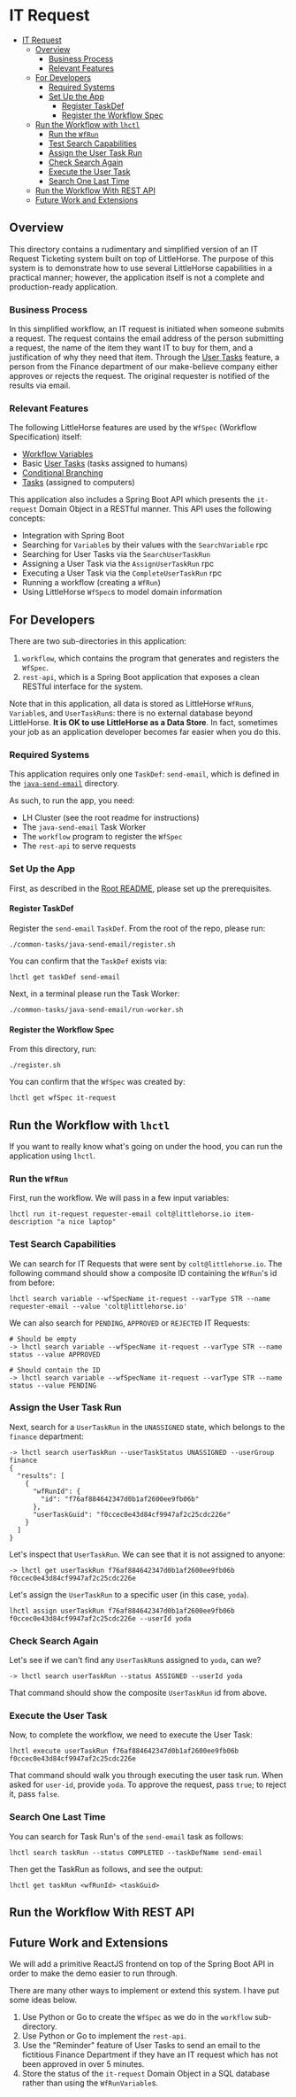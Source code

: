 # IT Request

- [IT Request](#it-request)
  - [Overview](#overview)
    - [Business Process](#business-process)
    - [Relevant Features](#relevant-features)
  - [For Developers](#for-developers)
    - [Required Systems](#required-systems)
    - [Set Up the App](#set-up-the-app)
      - [Register TaskDef](#register-taskdef)
      - [Register the Workflow Spec](#register-the-workflow-spec)
  - [Run the Workflow with `lhctl`](#run-the-workflow-with-lhctl)
    - [Run the `WfRun`](#run-the-wfrun)
    - [Test Search Capabilities](#test-search-capabilities)
    - [Assign the User Task Run](#assign-the-user-task-run)
    - [Check Search Again](#check-search-again)
    - [Execute the User Task](#execute-the-user-task)
    - [Search One Last Time](#search-one-last-time)
  - [Run the Workflow With REST API](#run-the-workflow-with-rest-api)
  - [Future Work and Extensions](#future-work-and-extensions)

## Overview

This directory contains a rudimentary and simplified version of an IT Request Ticketing system built on top of LittleHorse. The purpose of this system is to demonstrate how to use several LittleHorse capabilities in a practical manner; however, the application itself is not a complete and production-ready application.

### Business Process

In this simplified workflow, an IT request is initiated when someone submits a request. The request contains the email address of the person submitting a request, the name of the item they want IT to buy for them, and a justification of why they need that item. Through the [User Tasks](https://littlehorse.dev/docs/concepts/user-tasks) feature, a person from the Finance department of our make-believe company either approves or rejects the request. The original requester is notified of the results via email.

### Relevant Features

The following LittleHorse features are used by the `WfSpec` (Workflow Specification) itself:
* [Workflow Variables](https://littlehorse.dev/docs/concepts/variables)
* Basic [User Tasks](https://littlehorse.dev/docs/concepts/user-tasks) (tasks assigned to humans)
* [Conditional Branching](https://littlehorse.dev/docs/concepts/conditionals)
* [Tasks](https://littlehorse.dev/docs/concepts/tasks) (assigned to computers)

This application also includes a Spring Boot API which presents the `it-request` Domain Object in a RESTful manner. This API uses the following concepts:
* Integration with Spring Boot
* Searching for `Variable`s by their values with the `SearchVariable` rpc
* Searching for User Tasks via the `SearchUserTaskRun`
* Assigning a User Task via the `AssignUserTaskRun` rpc
* Executing a User Task via the `CompleteUserTaskRun` rpc
* Running a workflow (creating a `WfRun`)
* Using LittleHorse `WfSpec`s to model domain information

## For Developers

There are two sub-directories in this application:
1. `workflow`, which contains the program that generates and registers the `WfSpec`.
2. `rest-api`, which is a Spring Boot application that exposes a clean RESTful interface for the system.

Note that in this application, all data is stored as LittleHorse `WfRun`s, `Variable`s, and `UserTaskRun`s: there is no external database beyond LittleHorse. **It is OK to use LittleHorse as a Data Store**. In fact, sometimes your job as an application developer becomes far easier when you do this.

### Required Systems

This application requires only one `TaskDef`: `send-email`, which is defined in the [`java-send-email`](../../common-tasks/java-send-email/) directory.

As such, to run the app, you need:
* LH Cluster (see the root readme for instructions)
* The `java-send-email` Task Worker
* The `workflow` program to register the `WfSpec`
* The `rest-api` to serve requests

### Set Up the App

First, as described in the [Root README](../../README.md), please set up the prerequisites.

#### Register TaskDef

Register the `send-email` `TaskDef`. From the root of the repo, please run:

```
./common-tasks/java-send-email/register.sh
```

You can confirm that the `TaskDef` exists via:
```
lhctl get taskDef send-email
```

Next, in a terminal please run the Task Worker:

```
./common-tasks/java-send-email/run-worker.sh
```

#### Register the Workflow Spec

From this directory, run:
```
./register.sh
```

You can confirm that the `WfSpec` was created by:

```
lhctl get wfSpec it-request
```

## Run the Workflow with `lhctl`

If you want to really know what's going on under the hood, you can run the application using `lhctl`.

### Run the `WfRun`

First, run the workflow. We will pass in a few input variables:

```
lhctl run it-request requester-email colt@littlehorse.io item-description "a nice laptop"
```

### Test Search Capabilities

We can search for IT Requests that were sent by `colt@littlehorse.io`. The following command should show a composite ID containing the `WfRun`'s id from before:

```
lhctl search variable --wfSpecName it-request --varType STR --name requester-email --value 'colt@littlehorse.io'
```

We can also search for `PENDING`, `APPROVED` or `REJECTED` IT Requests:

```
# Should be empty
-> lhctl search variable --wfSpecName it-request --varType STR --name status --value APPROVED

# Should contain the ID
-> lhctl search variable --wfSpecName it-request --varType STR --name status --value PENDING
```


### Assign the User Task Run

Next, search for a `UserTaskRun` in the `UNASSIGNED` state, which belongs to the `finance` department:

```
-> lhctl search userTaskRun --userTaskStatus UNASSIGNED --userGroup finance
{
  "results": [
    {
      "wfRunId": {
        "id": "f76af884642347d0b1af2600ee9fb06b"
      },
      "userTaskGuid": "f0ccec0e43d84cf9947af2c25cdc226e"
    }
  ]
}
```

Let's inspect that `UserTaskRun`. We can see that it is not assigned to anyone:
```
-> lhctl get userTaskRun f76af884642347d0b1af2600ee9fb06b f0ccec0e43d84cf9947af2c25cdc226e
```

Let's assign the `UserTaskRun` to a specific user (in this case, `yoda`).

```
lhctl assign userTaskRun f76af884642347d0b1af2600ee9fb06b f0ccec0e43d84cf9947af2c25cdc226e --userId yoda
```

### Check Search Again

Let's see if we can't find any `UserTaskRun`s assigned to `yoda`, can we?

```
-> lhctl search userTaskRun --status ASSIGNED --userId yoda
```

That command should show the composite `UserTaskRun` id from above.

### Execute the User Task

Now, to complete the workflow, we need to execute the User Task:

```
lhctl execute userTaskRun f76af884642347d0b1af2600ee9fb06b f0ccec0e43d84cf9947af2c25cdc226e
```

That command should walk you through executing the user task run. When asked for `user-id`, provide `yoda`. To approve the request, pass `true`; to reject it, pass `false`.

### Search One Last Time

You can search for Task Run's of the `send-email` task as follows:

```
lhctl search taskRun --status COMPLETED --taskDefName send-email
```

Then get the TaskRun as follows, and see the output:

```
lhctl get taskRun <wfRunId> <taskGuid>
```

## Run the Workflow With REST API

## Future Work and Extensions

We will add a primitive ReactJS frontend on top of the Spring Boot API in order to make the demo easier to run through.

There are many other ways to implement or extend this system. I have put some ideas below.

1. Use Python or Go to create the `WfSpec` as we do in the `workflow` sub-directory.
2. Use Python or Go to implement the `rest-api`.
3. Use the "Reminder" feature of User Tasks to send an email to the fictitious Finance Department if they have an IT request which has not been approved in over 5 minutes.
4. Store the status of the `it-request` Domain Object in a SQL database rather than using the `WfRunVariable`s.